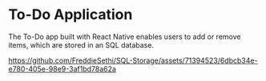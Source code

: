 # To-Do Application

The To-Do app built with React Native enables users to add or remove items, which are stored in an SQL database.

https://github.com/FreddieSethi/SQL-Storage/assets/71394523/6dbcb34e-e780-405e-98e9-3af1bd78a62a


